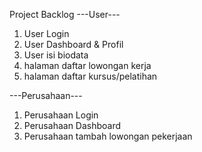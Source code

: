 Project Backlog
---User---
1. User Login
2. User Dashboard & Profil
3. User isi biodata
4. halaman daftar lowongan kerja
5. halaman daftar kursus/pelatihan



---Perusahaan---
1. Perusahaan Login
2. Perusahaan Dashboard
3. Perusahaan tambah lowongan pekerjaan
